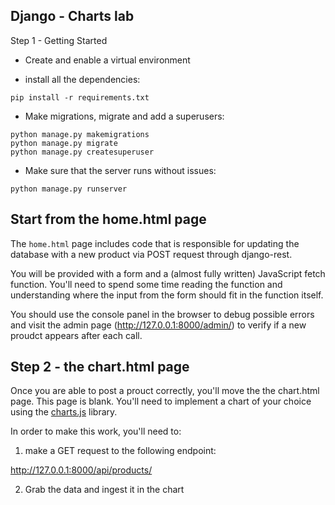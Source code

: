 ## Django - Charts lab

Step 1 - Getting Started 

- Create and enable a virtual environment

- install all the dependencies:

```
pip install -r requirements.txt
```

- Make migrations, migrate and add a superusers:

```
python manage.py makemigrations
python manage.py migrate
python manage.py createsuperuser
```
- Make sure that the server runs without issues:

```
python manage.py runserver
```

## Start from the home.html page

The `home.html` page includes code that is responsible for updating the database with a new product via POST request through django-rest.

You will be provided with a form and a (almost fully written) JavaScript fetch function. You'll need to spend some time reading the function and understanding where the input from the form should fit in the function itself.

You should use the console panel in the browser to debug possible errors and visit the admin page (http://127.0.0.1:8000/admin/) to verify if a new proudct appears after each call.

## Step 2 - the chart.html page

Once you are able to post a prouct correctly, you'll move the the chart.html page. This page is blank. You'll need to implement a chart of your choice using the [charts.js](https://www.chartjs.org/) library.

In order to make this work, you'll need to:

1. make a GET request to the following endpoint: 

http://127.0.0.1:8000/api/products/

2. Grab the data and ingest it in the chart

